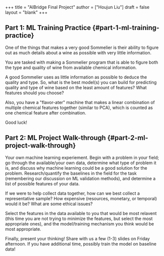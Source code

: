 +++
title = "AIBridge Final Project"
author = ["Houjun Liu"]
draft = false
layout = "blank"
+++

## Part 1: ML Training Practice {#part-1-ml-training-practice}

One of the things that makes a very good Sommelier is their ability to figure out as much details about a wine as possible with very little information.

You are tasked with making a Sommelier program that is able to figure both the type and quality of wine from available chemical information.

A good Sommelier uses as little information as possible to deduce the quality and type. So, what is the best model(s) you can build for predicting quality and type of wine based on the least amount of features? What features should you choose?

Also, you have a "flavor-ater" machine that makes a linear combination of multiple chemical features together (similar to PCA), which is counted as one chemical feature after combination.

Good luck!


## Part 2: ML Project Walk-through {#part-2-ml-project-walk-through}

Your own machine learning experiement. Begin with a problem in your field; go through the available/your own data, determine what type of problem it is, and discuss why machine learning could be a good solution for the problem. Research/quantify the baselines in the field for the task (remembering our discussion on ML validation methods), and determine a list of possible features of your data.

If we were to help collect data together, how can we best collect a representative sample? How expensive (resources, monetary, or temporal) would it be? What are some ethical issues?

Select the features in the data available to you that would be most relavent (this time you are not trying to minimize the features, but select the most appropriate ones), and the model/training mechanism you think would be most appropriate.

Finally, present your thinking! Share with us a few (1-3) slides on Friday afternoon. If you have additional time, possibly train the model on baseline data!